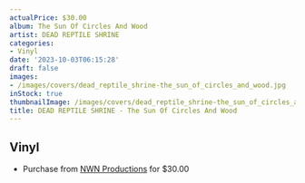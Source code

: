 ```yaml
---
actualPrice: $30.00
album: The Sun Of Circles And Wood
artist: DEAD REPTILE SHRINE
categories:
- Vinyl
date: '2023-10-03T06:15:28'
draft: false
images:
- /images/covers/dead_reptile_shrine-the_sun_of_circles_and_wood.jpg
inStock: true
thumbnailImage: /images/covers/dead_reptile_shrine-the_sun_of_circles_and_wood-thumb.jpg
title: DEAD REPTILE SHRINE - The Sun Of Circles And Wood
---
```


## Vinyl
* Purchase from [NWN Productions](http://shop.nwnprod.com/index.php?route=product/product&path=75&product_id=40844&sort=pd.name&order=ASC) for $30.00
